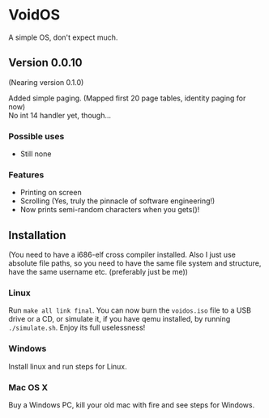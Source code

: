 # VoidOS
A simple OS, don't expect much.
## Version 0.0.10

(Nearing version 0.1.0)

Added simple paging. (Mapped first 20 page tables, identity paging for now)  
No int 14 handler yet, though...

### Possible uses
* Still none
### Features
* Printing on screen
* Scrolling (Yes, truly the pinnacle of software engineering!)
* Now prints semi-random characters when you gets()!

## Installation
(You need to have a i686-elf cross compiler installed. Also I just use absolute file paths, so you need to have the same file system and structure, have the same username etc. (preferably just be me))

### Linux
Run `make all link final`. You can now burn the `voidos.iso` file to a USB drive or a CD, or simulate it, if you have qemu installed, by running `./simulate.sh`. Enjoy its full uselessness!

### Windows
Install linux and run steps for Linux.

### Mac OS X
Buy a Windows PC, kill your old mac with fire and see steps for Windows.
